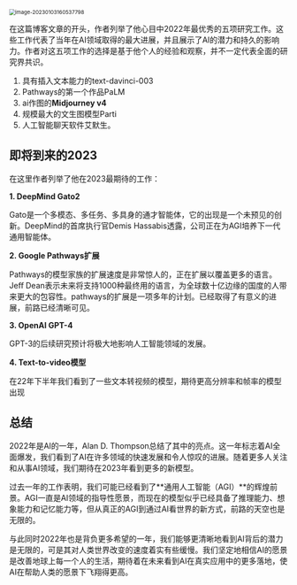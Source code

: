 <img src="C:\Users\zouji\AppData\Roaming\Typora\typora-user-images\image-20230103160537798.png" alt="image-20230103160537798" style="zoom: 67%;" />

在这篇博客文章的开头，作者列举了他心目中2022年最优秀的五项研究工作。这些工作代表了当年在AI领域取得的最大进展，并且展示了AI的潜力和持久的影响力。作者对这五项工作的选择是基于他个人的经验和观察，并不一定代表全面的研究界共识。

1. 具有插入文本能力的text-davinci-003
2. Pathways的第一个作品PaLM
3. ai作图的**Midjourney v4**
4. 规模最大的文生图模型Parti
5. 人工智能聊天软件艾默生。

## 即将到来的2023

在这里作者列举了他在2023最期待的工作：

**1. DeepMind Gato2**

Gato是一个多模态、多任务、多具身的通才智能体，它的出现是一个未预见的创新。DeepMind的首席执行官Demis Hassabis透露，公司正在为AGI培养下一代通用智能体。

**2. Google Pathways扩展**

Pathways的模型家族的扩展速度是非常惊人的，正在扩展以覆盖更多的语言。Jeﬀ Dean表示未来将支持1000种最终用的语言，为全球数十亿边缘的国度的人带来更大的包容性。pathways的扩展是一项多年的计划。已经取得了有意义的进展，前路已经清晰可见。

**3. OpenAI GPT-4**

GPT-3的后续研究预计将极大地影响人工智能领域的发展。

**4. Text-to-video模型**

在22年下半年我们看到了一些文本转视频的模型，期待更高分辨率和帧率的模型出现

## 总结

2022年是AI的一年，Alan D. Thompson总结了其中的亮点。这一年标志着AI全面爆发，我们看到了AI在许多领域的快速发展和令人惊叹的进展。随着更多人关注和从事AI领域，我们期待在2023年看到更多的新模型。

过去一年的工作表明，我们可能已经看到了**通用人工智能（AGI）**的辉煌前景。AGI一直是AI领域的指导性愿景，而现在的模型似乎已经具备了推理能力、想象能力和记忆能力等，但从真正的AGI到通过AI看世界的新方式，前路的天空也是无限的。

与此同时2022年也是背负更多希望的一年，我们能够更清晰地看到AI背后的潜力是无限的，可是其对人类世界改变的速度着实有些缓慢。我们坚定地相信AI的愿景是改善地球上每一个人的生活，期待着在未来看到AI在真实应用中的更多落地，使AI在帮助人类的愿景下飞翔得更高。